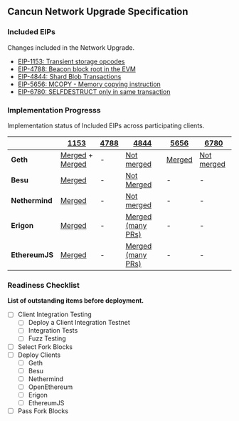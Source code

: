 ## Cancun Network Upgrade Specification

### Included EIPs
Changes included in the Network Upgrade.

* [EIP-1153: Transient storage opcodes](https://eips.ethereum.org/EIPS/eip-1153)
* [EIP-4788: Beacon block root in the EVM ](https://eips.ethereum.org/EIPS/eip-4788)
* [EIP-4844: Shard Blob Transactions](https://eips.ethereum.org/EIPS/eip-4844)
* [EIP-5656: MCOPY - Memory copying instruction](https://eips.ethereum.org/EIPS/eip-5656)
* [EIP-6780: SELFDESTRUCT only in same transaction](https://eips.ethereum.org/EIPS/eip-6780)

### Implementation Progresss

Implementation status of Included EIPs across participating clients.

|                | [1153](https://eips.ethereum.org/EIPS/eip-1153) | [4788](https://eips.ethereum.org/EIPS/eip-4788) | [4844](https://eips.ethereum.org/EIPS/eip-4844) | [5656](https://eips.ethereum.org/EIPS/eip-5656) | [6780](https://eips.ethereum.org/EIPS/eip-6780) |
|----------------|-------------------------------------------------|-------------------------------------------------|-------------------------------------------------|-------------------------------------------------|-------------------------------------------------|
| **Geth**       | [Merged](https://github.com/ethereum/go-ethereum/pull/26003) + [Merged](https://github.com/ethereum/go-ethereum/pull/27663)| - | [Not merged](https://github.com/ethereum/go-ethereum/pull/26940) | [Merged](https://github.com/ethereum/go-ethereum/pull/26181) | [Not merged](https://github.com/ethereum/go-ethereum/pull/27189) |
| **Besu**       | [Merged](https://github.com/hyperledger/besu/pull/4118) | - | [Not Merged](https://github.com/hyperledger/besu/tree/eip-4844-interop) | - | - |
| **Nethermind** | [Merged](https://github.com/NethermindEth/nethermind/pull/4126) | - | [Not merged](https://github.com/NethermindEth/nethermind/pull/5671) | - | - |
| **Erigon**     | [Merged](https://github.com/ledgerwatch/erigon/pull/7405) | - | [Merged (many PRs)](https://github.com/ledgerwatch/erigon/pulls?q=is%3Apr+4844) | - | - |
| **EthereumJS** | [Merged](https://github.com/ethereumjs/ethereumjs-monorepo/pull/1860) | - | [Merged (many PRs)](https://github.com/ethereumjs/ethereumjs-monorepo/pulls?q=is%3Apr+4844) | - | - |



### Readiness Checklist

**List of outstanding items before deployment.**

- [ ] Client Integration Testing
  - [ ] Deploy a Client Integration Testnet
  - [ ] Integration Tests
  - [ ] Fuzz Testing
 - [ ] Select Fork Blocks
 - [ ] Deploy Clients
   - [ ]  Geth
   - [ ]  Besu
   - [ ]  Nethermind
   - [ ]  OpenEthereum
   - [ ]  Erigon
   - [ ]  EthereumJS
 - [ ] Pass Fork Blocks
